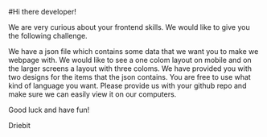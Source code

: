 #Hi there developer!

We are very curious about your frontend skills. We would like to give you the following challenge.

We have a json file which contains some data that we want you to make we webpage with. We would like to see a one colom layout on mobile and on the larger screens a layout with three coloms. We have provided you with two designs for the items that the json contains. You are free to use what kind of language you want. Please provide us with your github repo and make sure we can easily view it on our computers.

Good luck and have fun!

Driebit
